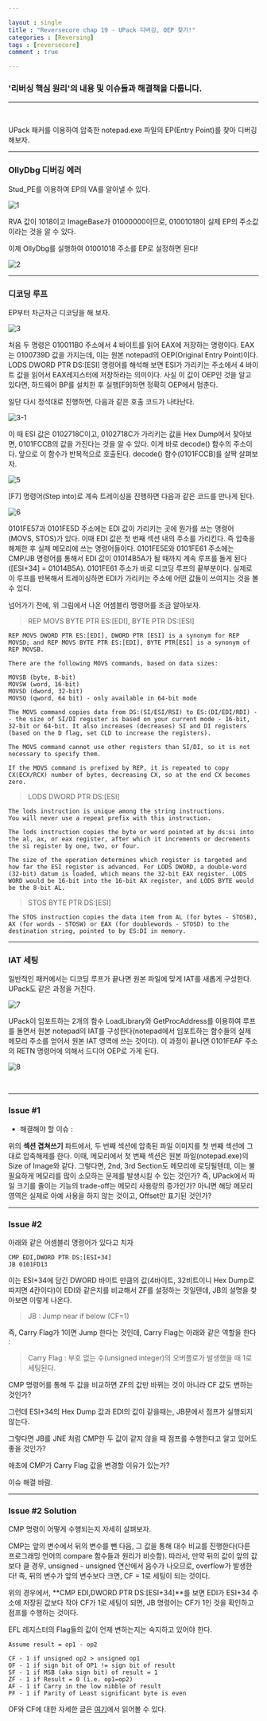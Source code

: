 ```yaml
---

layout : single
title : "Reversecore chap 19 - UPack 디버깅, OEP 찾기!"
categories : [Reversing]
tags : [reversecore]
comment : true

---
```


### '리버싱 핵심 원리'의 내용 및 이슈들과 해결책을 다룹니다.

---

<br/>


UPack 패커를 이용하여 압축한 notepad.exe 파일의 EP(Entry Point)를 찾아 디버깅 해보자.


---

### OllyDbg 디버깅 에러

Stud_PE를 이용하여 EP의 VA를 알아낼 수 있다.

![1](https://user-images.githubusercontent.com/26838115/45330036-4f052e80-b59e-11e8-8c8a-216c151263f1.png)

RVA 값이 1018이고 ImageBase가 01000000이므로, 01001018이 실제 EP의 주소값이라는 것을 알 수 있다.

이제 OllyDbg를 실행하여 01001018 주소를 EP로 설정하면 된다!

![2](https://user-images.githubusercontent.com/26838115/45330114-cd61d080-b59e-11e8-8e54-8af805f98907.png)

---

### 디코딩 루프

EP부터 차근차근 디코딩을 해 보자.

![3](https://user-images.githubusercontent.com/26838115/45330166-1023a880-b59f-11e8-87fd-baf9df4dba04.png)

처음 두 명령은 010011B0 주소에서 4 바이트를 읽어 EAX에 저장하는 명령이다. EAX는 0100739D 값을 가지는데, 이는 원본 notepad의 OEP(Original Entry Point)이다. LODS DWORD PTR DS:[ESI] 명령어를 해석해 보면 ESI가 가리키는 주소에서 4 바이트 값을 읽어서 EAX레지스터에 저장하라는 의미이다. 사실 이 값이 OEP인 것을 알고 있다면, 하드웨어 BP를 설치한 후 실행[F9]하면 정확히 OEP에서 멈춘다.

일단 다시 정석대로 진행하면, 다음과 같은 호출 코드가 나타난다.

![3-1](https://user-images.githubusercontent.com/26838115/45350961-f9f20880-b5ef-11e8-9189-69d7dae41eb3.png)

이 때 ESI 값은 0102718C이고, 0102718C가 가리키는 값을 Hex Dump에서 찾아보면, 0101FCCB의 값을 가진다는 것을 알 수 있다. 이게 바로 decode() 함수의 주소이다. 앞으로 이 함수가 반복적으로 호출된다. decode() 함수(0101FCCB)를 살짝 살펴보자.


![5](https://user-images.githubusercontent.com/26838115/45351126-5b19dc00-b5f0-11e8-8af7-8b38d91c0e2d.png)

[F7] 명령어(Step into)로 계속 트레이싱을 진행하면 다음과 같은 코드를 만나게 된다.  

![6](https://user-images.githubusercontent.com/26838115/45353288-6a4f5880-b5f5-11e8-99f2-e62f70565175.png)

0101FE57과 0101FE5D 주소에는 EDI 값이 가리키는 곳에 뭔가를 쓰는 명령어(MOVS, STOS)가 있다. 이때 EDI 값은 첫 번째 섹션 내의 주소를 가리킨다. 즉 압축을 해제한 후 실제 메모리에 쓰는 명령어들이다. 0101FE5E와 0101FE61 주소에는 CMP/JB 명령어를 통해서 EDI 값이 01014B5A가 될 때까지 계속 루프를 돌게 된다([ESI+34] = 01014B5A). 0101FE61 주소가 바로 디코딩 루프의 끝부분이다. 실제로 이 루프를 반복해서 트레이싱하면 EDI가 가리키는 주소에 어떤 값들이 쓰여지는 것을 볼 수 있다.

넘어가기 전에, 위 그림에서 나온 어셈블리 명령어를 조금 알아보자. <br/>

> REP MOVS BYTE PTR ES:[EDI], BYTE PTR DS:[ESI]

~~~
REP MOVS DWORD PTR ES:[EDI], DWORD PTR [ESI] is a synonym for REP MOVSD; and REP MOVS BYTE PTR ES:[EDI], BYTE PTR[ESI] is a synonym of REP MOVSB.

There are the following MOVS commands, based on data sizes:

MOVSB (byte, 8-bit)
MOVSW (word, 16-bit)
MOVSD (dword, 32-bit)
MOVSQ (qword, 64 bit) - only available in 64-bit mode

The MOVS command copies data from DS:(SI/ESI/RSI) to ES:(DI/EDI/RDI) -- the size of SI/DI register is based on your current mode - 16-bit, 32-bit or 64-bit. It also increases (decreases) SI and DI registers (based on the D flag, set CLD to increase the registers).

The MOVS command cannot use other registers than SI/DI, so it is not necessary to specify them.

If the MOVS command is prefixed by REP, it is repeated to copy CX(ECX/RCX) number of bytes, decreasing CX, so at the end CX becomes zero.
~~~

> LODS DWORD PTR DS:[ESI]

~~~
The lods instruction is unique among the string instructions.
You will never use a repeat prefix with this instruction.

The lods instruction copies the byte or word pointed at by ds:si into the al, ax, or eax register, after which it increments or decrements the si register by one, two, or four. 

The size of the operation determines which register is targeted and how far the ESI register is advanced. For LODS DWORD, a double-word (32-bit) datum is loaded, which means the 32-bit EAX register. LODS WORD would be 16-bit into the 16-bit AX register, and LODS BYTE would be the 8-bit AL.
~~~

> STOS BYTE PTR DS:[ESI]

~~~
The STOS instruction copies the data item from AL (for bytes - STOSB), AX (for words - STOSW) or EAX (for doublewords - STOSD) to the destination string, pointed to by ES:DI in memory.
~~~

---

### IAT 세팅

일반적인 패커에서는 디코딩 루프가 끝나면 원본 파일에 맞게 IAT를 새롭게 구성한다. UPack도 같은 과정을 거친다.

![7](https://user-images.githubusercontent.com/26838115/45355533-966dd800-b5fb-11e8-85ca-53c44c785b00.png)


UPack이 임포트하는 2개의 함수 LoadLibrary와 GetProcAddress를 이용하여 루프를 돌면서 원본 notepad의 IAT를 구성한다(notepad에서 임포트하는 함수들의 실제 메모리 주소를 얻어서 원본 IAT 영역에 쓰는 것이다). 이 과정이 끝나면 0101FEAF 주소의 RETN 명령어에 의해서 드디어 OEP로 가게 된다.

![8](https://user-images.githubusercontent.com/26838115/45355834-74288a00-b5fc-11e8-9108-8b5a34030eeb.png)



<br/>

---



### Issue #1

- 해결해야 할 이슈 : 

위의 **섹션 겹쳐쓰기** 파트에서, 두 번째 섹션에 압축된 파일 이미지를 첫 번째 섹션에 그대로 압축해제를 한다. 이때, 메모리에서 첫 번째 섹션은 원본 파일(notepad.exe)의 Size of Image와 같다. 그렇다면, 2nd, 3rd Section도 메모리에 로딩될텐데, 이는 불필요하게 메모리를 많이 소모하는 문제를 발생시킬 수 있는 것인가? 즉, UPack에서 파일 크기를 줄이는 기능의 trade-off는 메모리 사용량의 증가인가? 아니면 해당 메모리 영역은 실제로 아예 사용을 하지 않는 것이고, Offset만 표기된 것인가?

---


### Issue #2

아래와 같은 어셈블리 명령어가 있다고 치자

~~~
CMP EDI,DWORD PTR DS:[ESI+34]
JB 0101FD13
~~~

이는 ESI+34에 담긴 DWORD 바이트 만큼의 값(4바이트, 32비트이니 Hex Dump로 따지면 4칸이다)이 EDI와 같은지를 비교해서 ZF를 설정하는 것일텐데, JB의 설명을 찾아보면 이렇게 나온다.

> JB : Jump near if below (CF=1)

즉, Carry Flag가 1이면 Jump 한다는 것인데, Carry Flag는 아래와 같은 역할을 한다 :

> Carry Flag : 부호 없는 수(unsigned integer)의 오버플로가 발생했을 때 1로 세팅된다.

CMP 명령어를 통해 두 값을 비교하면 ZF의 값만 바뀌는 것이 아니라 CF 값도 변하는 것인가?

그런데 ESI+34의 Hex Dump 값과 EDI의 값이 같을때는, JB문에서 점프가 실행되지 않는다.

그렇다면 JB를 JNE 처럼 CMP한 두 값이 같지 않을 때 점프를 수행한다고 알고 있어도 좋을 것인가?

애초에 CMP가 Carry Flag 값을 변경할 이유가 있는가?

이슈 해결 바람.

---

### Issue #2 Solution

CMP 명령이 어떻게 수행되는지 자세히 살펴보자.

CMP는 앞의 변수에서 뒤의 변수를 뺀 다음, 그 값을 통해 대수 비교를 진행한다(다른 프로그래밍 언어의 compare 함수들과 원리가 비슷함). 따라서, 만약 뒤의 값이 앞의 값보다 클 경우, unsigned - unsigned 연산에서 음수가 나오므로, overflow가 발생한다! 즉, 뒤의 변수가 앞의 변수보다 크면, CF = 1로 세팅이 되는 것이다.

위의 경우에서, **CMP EDI,DWORD PTR DS:[ESI+34]**를 보면 EDI가 ESI+34 주소에 저장된 값보다 작아 CF가 1로 세팅이 되면, JB 명령어는 CF가 1인 것을 확인하고 점프를 수행하는 것이다.

EFL 레지스터의 Flag들의 값이 언제 변하는지는 숙지하고 있어야 한다.

~~~
Assume result = op1 - op2

CF - 1 if unsigned op2 > unsigned op1
OF - 1 if sign bit of OP1 != sign bit of result
SF - 1 if MSB (aka sign bit) of result = 1
ZF - 1 if Result = 0 (i.e. op1=op2)
AF - 1 if Carry in the low nibble of result
PF - 1 if Parity of Least significant byte is even
~~~

OF와 CF에 대한 자세한 글은 [여기](http://teaching.idallen.com/dat2343/10f/notes/040_overflow.txt)에서 읽어볼 수 있다. 